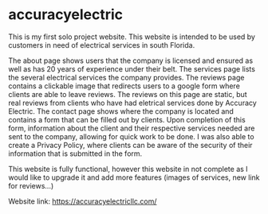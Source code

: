 # accuracyelectric
This is my first solo project website. This website is intended to be used by customers in need of electrical services in south Florida. 

The about page shows users that the company is licensed and ensured as well as has 20 years of experience under their belt. The services page lists the several electrical services the company provides. The reviews page contains a clickable image that redirects users to a google form where clients are able to leave reviews. The reviews on this page are static, but real reviews from clients who have had eletrical services done by Accuracy Electric. The contact page shows where the company is located and contains a form that can be filled out by clients. Upon completion of this form, information about the client and their respective services needed are sent to the company, allowing for quick work to be done. I was also able to create a Privacy Policy, where clients can be aware of the security of their information that is submitted in the form. 

This website is fully functional, however this website in not complete as I would like to upgrade it and add more features (images of services, new link for reviews...)

Website link: https://accuracyelectricllc.com/
